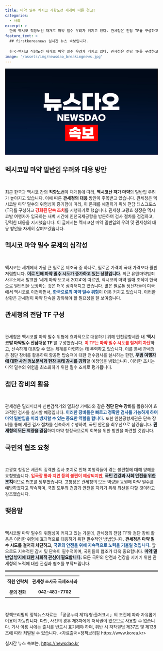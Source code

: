 ```yaml
---
title: 마약 밀수 멕시코 직항노선 재개에 따른 경고!
categories:
  - 사회
excerpt: >
  한국-멕시코 직항노선 재개로 마약 밀수 우려가 커지고 있다. 관세청은 전담 TF를 구성하고, 첨단 장비로 철저한 전수검사를 실시해 국민 안전을 지킨다.
feature_text: >
  ## firstkoreanews 실시간 뉴스 속보입니다.

  한국-멕시코 직항노선 재개로 마약 밀수 우려가 커지고 있다. 관세청은 전담 TF를 구성하고, 첨단 장비로 철저한 전수검사를 실시해 국민 안전을 지킨다.
image: '/assets/img/newsdao_breakingnews.jpg'
---
```


<p><img src="/assets/img/newsdao_breakingnews.jpg" alt="firstkoreanews 속보" /></p>

<h2 data-ke-size="size26">멕시코발 마약 밀반입 우려와 대응 방안</h2>

<p data-ke-size="size16">&nbsp;</p>

<p data-ke-size="size16">최근 한국과 멕시코 간의 <b>직항노선</b>이 재개됨에 따라, <b>멕시코산 저가 마약</b>의 밀반입 우려가 높아지고 있습니다. 이에 따른 <b>관세청의 대응</b> 방안이 주목받고 있습니다. 관세청은 멕시코발 마약 밀수의 위험성이 증가함에 따라, 이 문제를 해결하기 위해 전담 태스크포스(TF)를 구성하고 <b><span style="color: #ee2323;">강화된 단속 조치</span></b>를 시행하기로 했습니다. 관세청 고광효 청장은 멕시코발 여행자가 입국하는 새벽 시간에 인천국제공항을 방문하여 검사 절차를 점검하고, 강력한 대응을 지시했습니다. 이 글에서는 멕시코산 마약 밀반입의 우려 및 관세청의 대응 방안을 자세히 살펴보겠습니다.</p>

<h2 data-ke-size="size26">멕시코 마약 밀수 문제의 심각성</h2>

<p data-ke-size="size16">&nbsp;</p>

<p data-ke-size="size16">멕시코는 세계에서 가장 큰 필로폰 제조국 중 하나로, 필로폰 가격이 국내 가격보다 훨씬 저렴합니다. <b><span style="background-color: #21538527;">이로 인해 마약 밀수 시도가 증가하고 있는 상황입니다</span></b>. 최근 유엔마약범죄사무소에서 발표한 ‘세계 마약 보고서 2024’에 따르면, 멕시코의 마약 밀매 조직이 한국으로 밀반입을 보장하는 것은 더욱 심각해지고 있습니다. 많은 필로폰 생산자들이 미국에서 멕시코로 이전하면서, <b><span style="color: #1a5490;">한국으로의 마약 밀수 위험</span></b>이 더욱 커지고 있습니다. 이러한 상황은 관세청이 마약 단속을 강화해야 할 필요성을 잘 보여줍니다.</p>

<h2 data-ke-size="size26">관세청의 전담 TF 구성</h2>

<p data-ke-size="size16">&nbsp;</p>

<p data-ke-size="size16">관세청은 멕시코발 마약 밀수 위협에 효과적으로 대응하기 위해 인천공항세관 내 ‘<b>멕시코발 마약밀수 전담대응 TF</b>’를 구성했습니다. <b><span style="color: #ee2323;">이 TF는 마약 밀수 시도를 철저히 차단</span></b>하고, 신속하게 대응할 수 있는 체계를 마련하는 데 주력하고 있습니다. 이를 통해 관세청은 첨단 장비를 활용하여 항공편 탑승객에 대한 전수검사를 실시하는 한편, <b><span style="background-color: #21538527;">우범 여행자에 대한 사전 정보분석과 현장 동태 감시를 강화</span></b>할 예정임을 밝혔습니다. 이러한 조치는 마약 밀수의 위험을 최소화하기 위한 필수 조치로 평가됩니다.</p>

<h2 data-ke-size="size26">첨단 장비의 활용</h2>

<p data-ke-size="size16">&nbsp;</p>

<p data-ke-size="size16">관세청은 밀리미터파 신변검색기와 열화상 카메라와 같은 <b>첨단 단속 장비</b>를 활용하여 효과적인 검사를 실시할 예정입니다. <b><span style="color: #1a5490;">이러한 장비들은 빠르고 정확한 검사를 가능하게 하여 마약 밀반입을 미리 방지할 수 있는 중요한 역할을 합니다.</span></b> 또한 인천공항세관은 단속 장비를 통해 세관 검사 절차를 신속하게 수행하여, 국민 안전을 최우선으로 삼겠습니다. <b><span style="background-color: #21538527;">관세청의 모든 역량을 결집</span></b>하여 마약 청정국으로의 회복을 위한 방안을 마련할 것입니다.</p>

<h2 data-ke-size="size26">국민의 협조 요청</h2>

<p data-ke-size="size16">&nbsp;</p>

<p data-ke-size="size16">고광효 청장은 세관의 강력한 검사 조치로 인해 여행객들이 겪는 불편함에 대해 양해를 요청했습니다. <b><span style="color: #ee2323;">입국장 통과 지연 등의 불편이 예상되지만</span></b>, <b><span style="background-color: #21538527;">국민 건강과 사회 안전을 위한 조치</span></b>이므로 협조를 당부했습니다. 고청장은 관세청의 모든 역량을 동원해 마약 밀수를 예방하겠다고 약속하며, 국민 모두의 건강과 안전을 지키기 위해 최선을 다할 것이라고 강조했습니다.</p>

<h2 data-ke-size="size26">맺음말</h2>

<p data-ke-size="size16">&nbsp;</p>

<p data-ke-size="size16">멕시코발 마약 밀수의 위험성이 커지고 있는 가운데, 관세청의 전담 TF와 첨단 장비 활용은 이러한 위험에 효과적으로 대응하기 위한 필수적인 방법입니다. <b>관세청은 마약 밀수 시도를 철저히 차단하고</b>, <b><span style="color: #1a5490;">국민의 안전을 위해 지속적으로 노력을 기울일 것입니다</span></b>. 앞으로도 지속적인 감시 및 단속이 필수적이며, 국민들의 협조가 더욱 중요합니다. <b><span style="background-color: #21538527;">마약 밀반입 방지에 대한 사회적 관심이 필요합니다.</span></b> 모든 국민의 안전과 건강을 지키기 위한 관세청의 노력에 대한 관심과 협조를 부탁드립니다.</p>

<hr style="border: 1px solid #000;">

<table style="width:100%; border-collapse:collapse;">
<tr>
<td style="text-align: center; height: 30px;"><b>직원 연락처</b></td>
<td style="text-align: center; height: 30px;"><b>관세청 조사국 국제조사과</b></td>
</tr>
<tr>
<td style="text-align: center; height: 30px;"><b>문의 전화</b></td>
<td style="text-align: center; height: 30px;"><b>042-481-7702</b></td>
</tr>
</table> 

<p data-ke-size="size16">&nbsp;</p>

<p data-ke-size="size16">정책브리핑의 정책뉴스자료는 「공공누리 제1유형:출처표시」의 조건에 따라 자유롭게 이용이 가능합니다. 다만, 사진의 경우 제3자에게 저작권이 있으므로 사용할 수 없습니다. 기사 이용 시에는 출처를 반드시 표기해야 하며, 위반 시 저작권법 제37조 및 제138조에 따라 처벌될 수 있습니다. <자료출처=정책브리핑 https://www.korea.kr></p>
실시간 뉴스 속보는, <a href="https://newsdao.kr" rel="dofollow">https://newsdao.kr</a>


